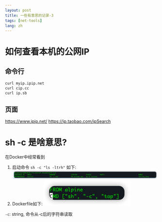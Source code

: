 ```yaml
---
layout: post
title: 一些有意思的记录-3
tags: [net-tools]
lang: zh
---
```


# 如何查看本机的公网IP
## 命令行
```shell
curl myip.ipip.net
curl cip.cc
curl ip.sb
```

## 页面
https://www.ipip.net/
https://ip.taobao.com/ipSearch

# sh -c 是啥意思?
在Docker中经常看到
1. 启动命令 `sh -c "ls -ltrh"` 如下:
![img.png](img.png)
2. Dockerfile如下: 
![img_1.png](img_1.png)

`-c`: string, 命令从-c后的字符串读取

